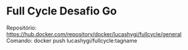 # Full Cycle Desafio Go

Repositório: https://hub.docker.com/repository/docker/lucashygi/fullcycle/general
Comando: docker push lucashygi/fullcycle:tagname
